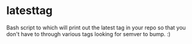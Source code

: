 # latesttag
Bash script to which will print out the latest tag in your repo so that you don't have to through various tags looking for semver to bump. :)
